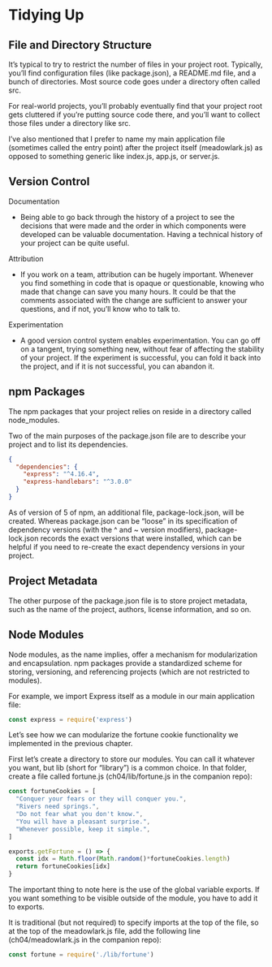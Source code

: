 # Tidying Up

## File and Directory Structure

It’s typical to try to restrict the number of files in your project root. Typically, you’ll find configuration files (like package.json), a README.md file, and a bunch of directories. Most source code goes under a directory often called src.

For real-world projects, you’ll probably eventually find that your project root gets cluttered if you’re putting source code there, and you’ll want to collect those files under a directory like src.

I’ve also mentioned that I prefer to name my main application file (sometimes called the entry point) after the project itself (meadowlark.js) as opposed to something generic like index.js, app.js, or server.js.

## Version Control

Documentation

* Being able to go back through the history of a project to see the decisions that were made and the order in which components were developed can be valuable documentation. Having a technical history of your project can be quite useful.

Attribution

* If you work on a team, attribution can be hugely important. Whenever you find something in code that is opaque or questionable, knowing who made that change can save you many hours. It could be that the comments associated with the change are sufficient to answer your questions, and if not, you’ll know who to talk to.

Experimentation

* A good version control system enables experimentation. You can go off on a tangent, trying something new, without fear of affecting the stability of your project. If the experiment is successful, you can fold it back into the project, and if it is not successful, you can abandon it.

## npm Packages

The npm packages that your project relies on reside in a directory called node_modules.

Two of the main purposes of the package.json file are to describe your project and to list its dependencies.

``` json
{
  "dependencies": {
    "express": "^4.16.4",
    "express-handlebars": "^3.0.0"
  }
}
```

As of version of 5 of npm, an additional file, package-lock.json, will be created. Whereas package.json can be “loose” in its specification of dependency versions (with the ^ and ~ version modifiers), package-lock.json records the exact versions that were installed, which can be helpful if you need to re-create the exact dependency versions in your project.

## Project Metadata

The other purpose of the package.json file is to store project metadata, such as the name of the project, authors, license information, and so on.

## Node Modules

Node modules, as the name implies, offer a mechanism for modularization and encapsulation. npm packages provide a standardized scheme for storing, versioning, and referencing projects (which are not restricted to modules).

For example, we import Express itself as a module in our main application file:

``` js
const express = require('express')
```

Let’s see how we can modularize the fortune cookie functionality we implemented in the previous chapter.

First let’s create a directory to store our modules. You can call it whatever you want, but lib (short for “library”) is a common choice. In that folder, create a file called fortune.js (ch04/lib/fortune.js in the companion repo):

``` js
const fortuneCookies = [
  "Conquer your fears or they will conquer you.",
  "Rivers need springs.",
  "Do not fear what you don't know.",
  "You will have a pleasant surprise.",
  "Whenever possible, keep it simple.",
]

exports.getFortune = () => {
  const idx = Math.floor(Math.random()*fortuneCookies.length)
  return fortuneCookies[idx]
}
```

The important thing to note here is the use of the global variable exports. If you want something to be visible outside of the module, you have to add it to exports.

It is traditional (but not required) to specify imports at the top of the file, so at the top of the meadowlark.js file, add the following line (ch04/meadowlark.js in the companion repo):

``` js
const fortune = require('./lib/fortune')
```
